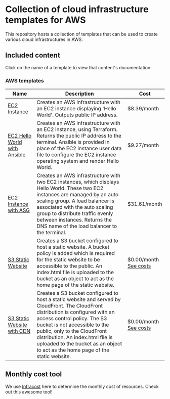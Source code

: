 # Collection of cloud infrastructure templates for AWS

This repository hosts a collection of templates that can be used to create various cloud infrastructures in AWS.

## Included content

Click on the name of a template to view that content's documentation:

### AWS templates
Name | Description | Cost
--- | --- | ---
[EC2 Instance](https://github.com/thompsizzle/cloud-infrastructures/tree/main/AWS/ec2-instance)|Creates an AWS infrastructure with an EC2 instance displaying 'Hello World'. Outputs public IP address.|$8.39/month
[EC2 Hello World with Ansible](https://github.com/thompsizzle/cloud-infrastructures/tree/main/AWS/EC2_hello_world_Ansible)|Creates an AWS infrastructure with an EC2 instance, using Terraform. Returns the public IP address to the terminal. Ansible is provided in place of the EC2 instance user data file to configure the EC2 instance operating system and render Hello World.|$9.27/month
[EC2 Instance with ASG](https://github.com/thompsizzle/cloud-infrastructures/tree/main/AWS/ec2-instance-asg)|Creates an AWS infrastructure with two EC2 instances, which displays Hello World. These two EC2 instances are managed by an auto scaling group. A load balancer is associated with the auto scaling group to distribute traffic evenly between instances. Returns the DNS name of the load balancer to the terminal.|$31.61/month
[S3 Static Website](https://github.com/thompsizzle/cloud-infrastructures/tree/main/AWS/s3-static-website)|Creates a S3 bucket configured to host a static website. A bucket policy is added which is required for the static website to be accessible to the public. An index.html file is uploaded to the bucket as an object to act as the home page of the static website.|$0.00/month<br><a href="https://aws.amazon.com/s3/pricing/" target="_blank">See costs</a>
[S3 Static Website with CDN](https://github.com/thompsizzle/cloud-infrastructures/tree/main/AWS/s3-static-website-cdn)|Creates a S3 bucket configured to host a static website and served by CloudFront. The CloudFront distribution is configured with an access control policy. The S3 bucket is not accessible to the public, only to the CloudFront distribution. An index.html file is uploaded to the bucket as an object to act as the home page of the static website.|$0.00/month<br><a href="https://aws.amazon.com/s3/pricing/" target="_blank">See costs</a>

## Monthly cost tool

We use <a href="https://www.infracost.io/" target="_blank">Infracost</a> here to determine the monthly cost of resources. Check out this awesome tool!
